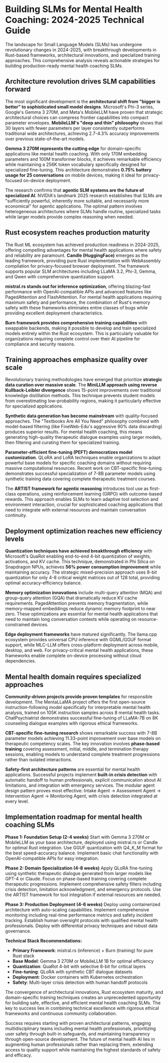 # Building SLMs for Mental Health Coaching: 2024-2025 Technical Guide

The landscape for Small Language Models (SLMs) has undergone revolutionary changes in 2024-2025, with breakthrough developments in Rust-based frameworks, architectural innovations, and specialized training approaches. This comprehensive analysis reveals actionable strategies for building production-ready mental health coaching SLMs.

## Architecture revolution drives SLM capabilities forward

The most significant development is the **architectural shift from "bigger is better" to sophisticated small model designs**. Microsoft's Phi-3 series, Google's Gemma 3 270M, and Meta's MobileLLM have proven that strategic architectural choices can compress frontier capabilities into compact parameter envelopes. **MobileLLM's "deep and thin" philosophy** shows that 30 layers with fewer parameters per layer consistently outperforms traditional wide architectures, achieving 2.7-4.3% accuracy improvements over previous state-of-the-art models.

**Gemma 3 270M represents the cutting edge** for domain-specific applications like mental health coaching. With only 170M embedding parameters and 100M transformer blocks, it achieves remarkable efficiency while maintaining a 256K token vocabulary specifically designed for specialized fine-tuning. This architecture demonstrates **0.75% battery usage for 25 conversations** on mobile devices, making it ideal for privacy-focused on-device deployment.

The research confirms that **agentic SLM systems are the future of specialized AI**. NVIDIA's landmark 2025 research establishes that SLMs are "sufficiently powerful, inherently more suitable, and necessarily more economical" for agentic applications. The optimal pattern involves heterogeneous architectures where SLMs handle routine, specialized tasks while larger models provide complex reasoning when needed.

## Rust ecosystem reaches production maturity

The Rust ML ecosystem has achieved production readiness in 2024-2025, offering compelling advantages for mental health applications where safety and reliability are paramount. **Candle (HuggingFace)** emerges as the leading framework, providing pure Rust implementation with WebAssembly compilation for privacy-focused browser deployment. The framework supports popular SLM architectures including LLaMA 3.2, Phi-3, Gemma, and Qwen with comprehensive quantization support.

**mistral.rs stands out for inference optimization**, offering blazing-fast performance with OpenAI-compatible APIs and advanced features like PagedAttention and FlashAttention. For mental health applications requiring maximum safety and performance, the combination of Rust's memory safety with these frameworks eliminates entire classes of bugs while providing excellent deployment characteristics.

**Burn framework provides comprehensive training capabilities** with swappable backends, making it possible to develop and train specialized models entirely within the Rust ecosystem. This is particularly valuable for organizations requiring complete control over their AI pipeline for compliance and security reasons.

## Training approaches emphasize quality over scale

Revolutionary training methodologies have emerged that prioritize **strategic data curation over massive scale**. The **MiniLLM approach using reverse Kullback-Leibler divergence** shows 15-point improvements over traditional knowledge distillation methods. This technique prevents student models from overestimating low-probability regions, making it particularly effective for specialized applications.

**Synthetic data generation has become mainstream** with quality-focused approaches. The "Textbooks Are All You Need" philosophy combined with model-based filtering (like FineWeb-Edu's aggressive 90% data discarding) produces superior results. For mental health coaching, this means generating high-quality therapeutic dialogue examples using larger models, then filtering and curating them for specialized training.

**Parameter-efficient fine-tuning (PEFT) democratizes model customization**. QLoRA and LoRA techniques enable organizations to adapt powerful base models for specific coaching domains without requiring massive computational resources. Recent work on CBT-specific fine-tuning demonstrates successful specialization of 7-8B parameter models using synthetic training data covering complete therapeutic treatment courses.

The **ARTIST framework for agentic reasoning** introduces tool use as first-class operations, using reinforcement learning (GRPO) with outcome-based rewards. This approach enables SLMs to learn adaptive tool selection and environment interaction, crucial for sophisticated coaching applications that need to integrate with external resources and maintain conversation continuity.

## Deployment optimization reaches new efficiency levels

**Quantization techniques have achieved breakthrough efficiency** with Microsoft's QuaRot enabling end-to-end 4-bit quantization of weights, activations, and KV cache. This technique, demonstrated in Phi Silica on Snapdragon NPUs, achieves **56% power consumption improvement** while maintaining accuracy. The strategic mixed-precision approach uses 8-bit quantization for only 4-8 critical weight matrices out of 128 total, providing optimal accuracy-efficiency balance.

**Memory optimization innovations** include multi-query attention (MQA) and group-query attention (GQA) that dramatically reduce KV cache requirements. PagedAttention prevents memory fragmentation, while memory-mapped embeddings reduce dynamic memory footprint to near zero. These optimizations are essential for mental health applications that need to maintain long conversation contexts while operating on resource-constrained devices.

**Edge deployment frameworks** have matured significantly. The llama.cpp ecosystem provides universal CPU inference with GGML/GGUF format support, while MLC-LLM offers cross-platform deployment across mobile, desktop, and web. For privacy-critical mental health applications, these frameworks enable complete on-device processing without cloud dependencies.

## Mental health domain requires specialized approaches

**Community-driven projects provide proven templates** for responsible development. The MentaLLaMA project offers the first open-source instruction-following model specifically for interpretable mental health analysis, trained on 105K instruction samples across 8 mental health tasks. ChatPsychiatrist demonstrates successful fine-tuning of LLaMA-7B on 8K counseling dialogue examples with rigorous ethical frameworks.

**CBT-specific fine-tuning research** shows remarkable success with 7-8B parameter models achieving 11.33-point improvement over base models on therapeutic competency scales. The key innovation involves **phase-based training** covering assessment, initial, middle, and termination therapy sessions, enabling models to understand complete treatment progressions rather than isolated interactions.

**Safety-first architecture patterns** are essential for mental health applications. Successful projects implement **built-in crisis detection** with automatic handoff to human professionals, explicit communication about AI limitations, and integration with emergency services. The modular agent design pattern proves most effective: Intake Agent → Assessment Agent → Intervention Agent → Monitoring Agent, with crisis detection integrated at every level.

## Implementation roadmap for mental health coaching SLMs

**Phase 1: Foundation Setup (2-4 weeks)**
Start with Gemma 3 270M or MobileLLM as your base architecture, deployed using mistral.rs or Candle for optimal Rust integration. Use GGUF quantization with Q4_K_M format for the best speed-accuracy balance. Implement basic chat functionality with OpenAI-compatible APIs for easy integration.

**Phase 2: Domain Specialization (4-8 weeks)**
Apply QLoRA fine-tuning using synthetic therapeutic dialogue generated from larger models like GPT-4 or Claude. Focus on phase-based training covering complete therapeutic progressions. Implement comprehensive safety filters including crisis detection, limitation acknowledgment, and emergency protocols. Use the ARTIST framework for tool integration if external resources are needed.

**Phase 3: Production Deployment (4-6 weeks)**
Deploy using containerized architecture with auto-scaling capabilities. Implement comprehensive monitoring including real-time performance metrics and safety incident tracking. Establish human oversight protocols with qualified mental health professionals. Deploy with differential privacy techniques and robust data governance.

**Technical Stack Recommendations:**
- **Primary Framework**: mistral.rs (inference) + Burn (training) for pure Rust stack
- **Base Model**: Gemma 3 270M or MobileLLM 1B for optimal efficiency
- **Quantization**: QuaRot 4-bit with selective 8-bit for critical layers
- **Fine-tuning**: QLoRA with synthetic CBT dialogue datasets
- **Deployment**: Docker containers with Kubernetes orchestration
- **Safety**: Multi-layer crisis detection with human handoff protocols

The convergence of architectural innovations, Rust ecosystem maturity, and domain-specific training techniques creates an unprecedented opportunity for building safe, effective, and efficient mental health coaching SLMs. The key to success lies in combining technical excellence with rigorous ethical frameworks and continuous community collaboration.

Success requires starting with proven architectural patterns, engaging multidisciplinary teams including mental health professionals, prioritizing user safety through built-in safeguards, and maintaining transparency through open-source development. The future of mental health AI lies in augmenting human professionals rather than replacing them, extending access to quality support while maintaining the highest standards of safety and efficacy.
